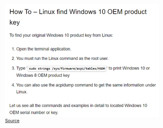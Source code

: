 <!-- <img src='../../docs/images/Screenshot_2022-02-01_094936.png'> -->

![Image](/docs/assets/images/Screenshot_2022-02-01_094936.png)
<a href="https://www.cyberciti.biz/faq/linux-find-windows-10-oem-product-key-command/">Source</a>
